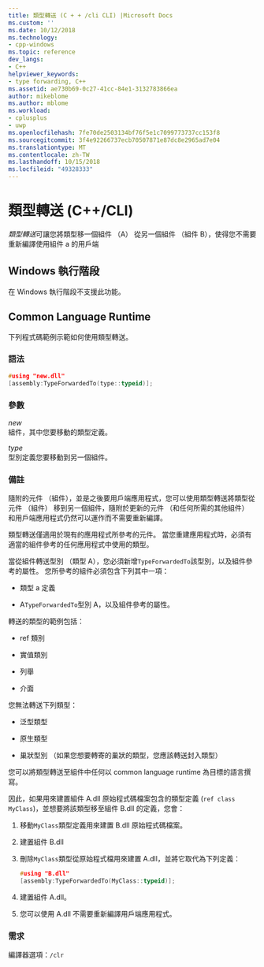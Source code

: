 ```yaml
---
title: 類型轉送 (C + + /cli CLI) |Microsoft Docs
ms.custom: ''
ms.date: 10/12/2018
ms.technology:
- cpp-windows
ms.topic: reference
dev_langs:
- C++
helpviewer_keywords:
- type forwarding, C++
ms.assetid: ae730b69-0c27-41cc-84e1-3132783866ea
author: mikeblome
ms.author: mblome
ms.workload:
- cplusplus
- uwp
ms.openlocfilehash: 7fe70de2503134bf76f5e1c7099773737cc153f8
ms.sourcegitcommit: 3f4e92266737ecb70507871e87dc8e2965ad7e04
ms.translationtype: MT
ms.contentlocale: zh-TW
ms.lasthandoff: 10/15/2018
ms.locfileid: "49328333"
---
```

# <a name="type-forwarding-ccli"></a>類型轉送 (C++/CLI)

*類型轉送*可讓您將類型移一個組件 （A） 從另一個組件 （組件 B），使得您不需要重新編譯使用組件 a 的用戶端

## <a name="windows-runtime"></a>Windows 執行階段

在 Windows 執行階段不支援此功能。

## <a name="common-language-runtime"></a>Common Language Runtime

下列程式碼範例示範如何使用類型轉送。

### <a name="syntax"></a>語法

```cpp
#using "new.dll"
[assembly:TypeForwardedTo(type::typeid)];
```

### <a name="parameters"></a>參數

*new*<br/>
組件，其中您要移動的類型定義。

*type*<br/>
型別定義您要移動到另一個組件。

### <a name="remarks"></a>備註

隨附的元件 （組件），並是之後要用戶端應用程式，您可以使用類型轉送將類型從元件 （組件） 移到另一個組件，隨附於更新的元件 （和任何所需的其他組件） 和用戶端應用程式仍然可以運作而不需要重新編譯。

類型轉送僅適用於現有的應用程式所參考的元件。 當您重建應用程式時，必須有適當的組件參考的任何應用程式中使用的類型。

當從組件轉送型別 （類型 A），您必須新增`TypeForwardedTo`該型別，以及組件參考的屬性。 您所參考的組件必須包含下列其中一項：

- 類型 a 定義

- A`TypeForwardedTo`型別 A，以及組件參考的屬性。

轉送的類型的範例包括：

- ref 類別

- 實值類別

- 列舉

- 介面

您無法轉送下列類型：

- 泛型類型

- 原生類型

- 巢狀型別 （如果您想要轉寄的巢狀的類型，您應該轉送封入類型）

您可以將類型轉送至組件中任何以 common language runtime 為目標的語言撰寫。

因此，如果用來建置組件 A.dll 原始程式碼檔案包含的類型定義 (`ref class MyClass`)，並想要將該類型移至組件 B.dll 的定義，您會：

1. 移動`MyClass`類型定義用來建置 B.dll 原始程式碼檔案。

2. 建置組件 B.dll

3. 刪除`MyClass`類型從原始程式檔用來建置 A.dll，並將它取代為下列定義：

    ```cpp
    #using "B.dll"
    [assembly:TypeForwardedTo(MyClass::typeid)];
    ```

4. 建置組件 A.dll。

5. 您可以使用 A.dll 不需要重新編譯用戶端應用程式。

### <a name="requirements"></a>需求

編譯器選項：`/clr`